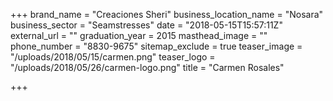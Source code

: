 +++
brand_name = "Creaciones Sheri"
business_location_name = "Nosara"
business_sector = "Seamstresses"
date = "2018-05-15T15:57:11Z"
external_url = ""
graduation_year = 2015
masthead_image = ""
phone_number = "8830-9675"
sitemap_exclude = true
teaser_image = "/uploads/2018/05/15/carmen.png"
teaser_logo = "/uploads/2018/05/26/carmen-logo.png"
title = "Carmen Rosales"

+++
